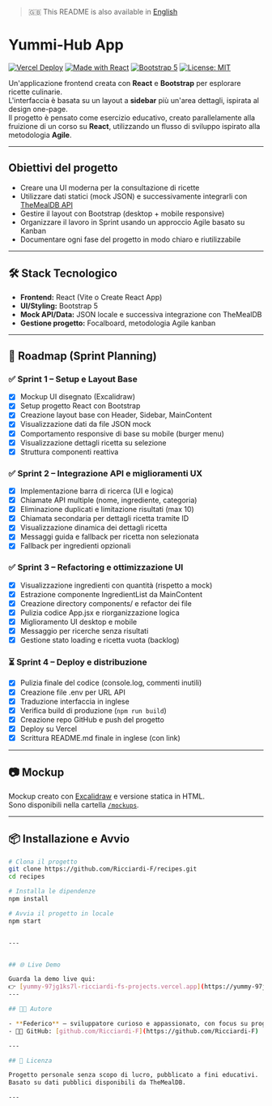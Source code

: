 > 🇬🇧 This README is also available in [English](./README.md)

# Yummi-Hub App

[![Vercel Deploy](https://vercel.badge.ryanford.dev/api/pin?url=https://yummy-97jg1ks7l-ricciardi-fs-projects.vercel.app)](https://yummy-97jg1ks7l-ricciardi-fs-projects.vercel.app)
[![Made with React](https://img.shields.io/badge/Made%20with-React-61DAFB?logo=react)](https://reactjs.org/)
[![Bootstrap 5](https://img.shields.io/badge/Styled%20with-Bootstrap%205-7952B3?logo=bootstrap)](https://getbootstrap.com/)
[![License: MIT](https://img.shields.io/badge/License-MIT-blue.svg)](#license)

Un'applicazione frontend creata con **React** e **Bootstrap** per esplorare ricette culinarie.  
L'interfaccia è basata su un layout a **sidebar** più un'area dettagli, ispirata al design one-page.  
Il progetto è pensato come esercizio educativo, creato parallelamente alla fruizione di un corso su **React**, utilizzando un flusso di sviluppo ispirato alla metodologia **Agile**.

---

## Obiettivi del progetto

- Creare una UI moderna per la consultazione di ricette
- Utilizzare dati statici (mock JSON) e successivamente integrarli con [TheMealDB API](https://www.themealdb.com/api.php)
- Gestire il layout con Bootstrap (desktop + mobile responsive)
- Organizzare il lavoro in Sprint usando un approccio Agile basato su Kanban
- Documentare ogni fase del progetto in modo chiaro e riutilizzabile

---

## 🛠️ Stack Tecnologico

- **Frontend:** React (Vite o Create React App)
- **UI/Styling:** Bootstrap 5
- **Mock API/Data:** JSON locale e successiva integrazione con TheMealDB
- **Gestione progetto:** Focalboard, metodologia Agile kanban

---


## 🚀 Roadmap (Sprint Planning)


### ✅ Sprint 1 – Setup e Layout Base
- [x] Mockup UI disegnato (Excalidraw)
- [x] Setup progetto React con Bootstrap
- [x] Creazione layout base con Header, Sidebar, MainContent
- [x] Visualizzazione dati da file JSON mock
- [x] Comportamento responsive di base su mobile (burger menu)
- [x] Visualizzazione dettagli ricetta su selezione
- [x] Struttura componenti reattiva

### ✅ Sprint 2 – Integrazione API e miglioramenti UX
- [x] Implementazione barra di ricerca (UI e logica)
- [x] Chiamate API multiple (nome, ingrediente, categoria)
- [x] Eliminazione duplicati e limitazione risultati (max 10)
- [x] Chiamata secondaria per dettagli ricetta tramite ID
- [x] Visualizzazione dinamica dei dettagli ricetta
- [x] Messaggi guida e fallback per ricetta non selezionata
- [x] Fallback per ingredienti opzionali

### ✅ Sprint 3 – Refactoring e ottimizzazione UI
- [x] Visualizzazione ingredienti con quantità (rispetto a mock)
- [x] Estrazione componente IngredientList da MainContent
- [x] Creazione directory components/ e refactor dei file
- [x] Pulizia codice App.jsx e riorganizzazione logica
- [x] Miglioramento UI desktop e mobile
- [x] Messaggio per ricerche senza risultati
- [x] Gestione stato loading e ricetta vuota (backlog)

### ⏳ Sprint 4 – Deploy e distribuzione
- [x] Pulizia finale del codice (console.log, commenti inutili)
- [x] Creazione file .env per URL API
- [x] Traduzione interfaccia in inglese
- [x] Verifica build di produzione (`npm run build`)
- [x] Creazione repo GitHub e push del progetto
- [x] Deploy su Vercel
- [x] Scrittura README.md finale in inglese (con link)

---

## 📷 Mockup

Mockup creato con [Excalidraw](https://excalidraw.com) e versione statica in HTML.  
Sono disponibili nella cartella [`/mockups`](./mockups).

---

## 📦 Installazione e Avvio

```bash
# Clona il progetto
git clone https://github.com/Ricciardi-F/recipes.git
cd recipes

# Installa le dipendenze
npm install

# Avvia il progetto in locale
npm start


---


## 🌐 Live Demo

Guarda la demo live qui:
👉 [yummy-97jg1ks7l-ricciardi-fs-projects.vercel.app](https://yummy-97jg1ks7l-ricciardi-fs-projects.vercel.app)
---

## 👨‍🍳 Autore

- **Federico** – sviluppatore curioso e appassionato, con focus su progetti educativi e solidi flussi di lavoro.  
- 🧑‍💻 GitHub: [github.com/Ricciardi-F](https://github.com/Ricciardi-F)

---

## 📄 Licenza

Progetto personale senza scopo di lucro, pubblicato a fini educativi.  
Basato su dati pubblici disponibili da TheMealDB.

---